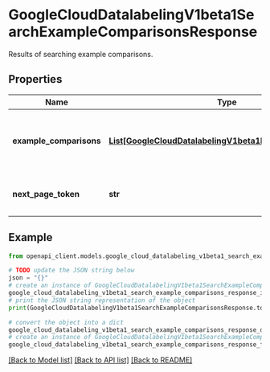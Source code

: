 # GoogleCloudDatalabelingV1beta1SearchExampleComparisonsResponse

Results of searching example comparisons.

## Properties

Name | Type | Description | Notes
------------ | ------------- | ------------- | -------------
**example_comparisons** | [**List[GoogleCloudDatalabelingV1beta1ExampleComparison]**](GoogleCloudDatalabelingV1beta1ExampleComparison.md) | A list of example comparisons matching the search criteria. | [optional] 
**next_page_token** | **str** | A token to retrieve next page of results. | [optional] 

## Example

```python
from openapi_client.models.google_cloud_datalabeling_v1beta1_search_example_comparisons_response import GoogleCloudDatalabelingV1beta1SearchExampleComparisonsResponse

# TODO update the JSON string below
json = "{}"
# create an instance of GoogleCloudDatalabelingV1beta1SearchExampleComparisonsResponse from a JSON string
google_cloud_datalabeling_v1beta1_search_example_comparisons_response_instance = GoogleCloudDatalabelingV1beta1SearchExampleComparisonsResponse.from_json(json)
# print the JSON string representation of the object
print(GoogleCloudDatalabelingV1beta1SearchExampleComparisonsResponse.to_json())

# convert the object into a dict
google_cloud_datalabeling_v1beta1_search_example_comparisons_response_dict = google_cloud_datalabeling_v1beta1_search_example_comparisons_response_instance.to_dict()
# create an instance of GoogleCloudDatalabelingV1beta1SearchExampleComparisonsResponse from a dict
google_cloud_datalabeling_v1beta1_search_example_comparisons_response_from_dict = GoogleCloudDatalabelingV1beta1SearchExampleComparisonsResponse.from_dict(google_cloud_datalabeling_v1beta1_search_example_comparisons_response_dict)
```
[[Back to Model list]](../README.md#documentation-for-models) [[Back to API list]](../README.md#documentation-for-api-endpoints) [[Back to README]](../README.md)


